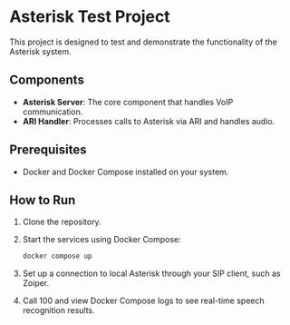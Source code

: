 # Asterisk Test Project

This project is designed to test and demonstrate the functionality of the Asterisk system.

## Components

- **Asterisk Server**: The core component that handles VoIP communication.
- **ARI Handler**: Processes calls to Asterisk via ARI and handles audio.

## Prerequisites

- Docker and Docker Compose installed on your system.

## How to Run

1. Clone the repository.

2. Start the services using Docker Compose:
    ```bash
    docker compose up
    ```

3. Set up a connection to local Asterisk through your SIP client, such as Zoiper.

4. Call 100 and view Docker Compose logs to see real-time speech recognition results.
